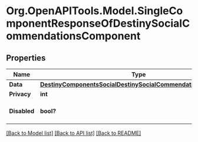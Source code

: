# Org.OpenAPITools.Model.SingleComponentResponseOfDestinySocialCommendationsComponent

## Properties

Name | Type | Description | Notes
------------ | ------------- | ------------- | -------------
**Data** | [**DestinyComponentsSocialDestinySocialCommendationsComponent**](DestinyComponentsSocialDestinySocialCommendationsComponent.md) |  | [optional] 
**Privacy** | **int** |  | [optional] 
**Disabled** | **bool?** | If true, this component is disabled. | [optional] 

[[Back to Model list]](../README.md#documentation-for-models) [[Back to API list]](../README.md#documentation-for-api-endpoints) [[Back to README]](../README.md)

